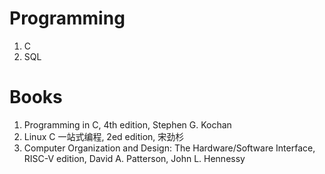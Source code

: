 # Programming

1. C
2. SQL

# Books

1. Programming in C, 4th edition, Stephen G. Kochan
2. Linux C 一站式编程, 2ed edition, 宋劲杉
3. Computer Organization and Design: The Hardware/Software Interface, RISC-V edition, David A. Patterson, John L. Hennessy

